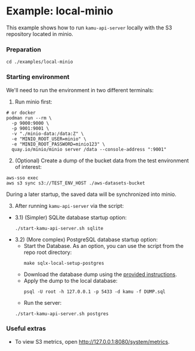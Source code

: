 # Example: local-minio

This example shows how to run `kamu-api-server` locally with the S3 repository located in minio.

### Preparation

```shell
cd ./examples/local-minio
```

### Starting environment

We'll need to run the environment in two different terminals:
1) Run minio first:
```shell
# or docker
podman run --rm \
  -p 9000:9000 \
  -p 9001:9001 \
  -v "./minio-data:/data:Z" \ 
  -e "MINIO_ROOT_USER=minio" \
  -e "MINIO_ROOT_PASSWORD=minio123" \
  quay.io/minio/minio server /data --console-address ":9001"
```
2) (Optional) Create a dump of the bucket data from the test environment of interest:
```shell
aws-sso exec
aws s3 sync s3://TEST_ENV_HOST ./aws-datasets-bucket
```
During a later startup, the saved data will be synchronized into minio.

3) After running `kamu-api-server` via the script:

- 3.1) (Simpler) SQLite database startup option:
  ```shell
  ./start-kamu-api-server.sh sqlite
  ```
- 3.2) (More complex) PostgreSQL database startup option:
  - Start the Database. As an option, you can use the script from the repo root directory:
    ```shell
    make sqlx-local-setup-postgres
    ```
  - Download the database dump using the [provided instructions](https://github.com/kamu-data/kamu-deploy/blob/master/DEVELOPER.md#make-a-database-backup).
  - Apply the dump to the local database:
    ```shell
    psql -U root -h 127.0.0.1 -p 5433 -d kamu -f DUMP.sql
    ```
  - Run the server:
  ```shell
  ./start-kamu-api-server.sh postgres
  ```

### Useful extras

- To view S3 metrics, open http://127.0.0.1:8080/system/metrics.
